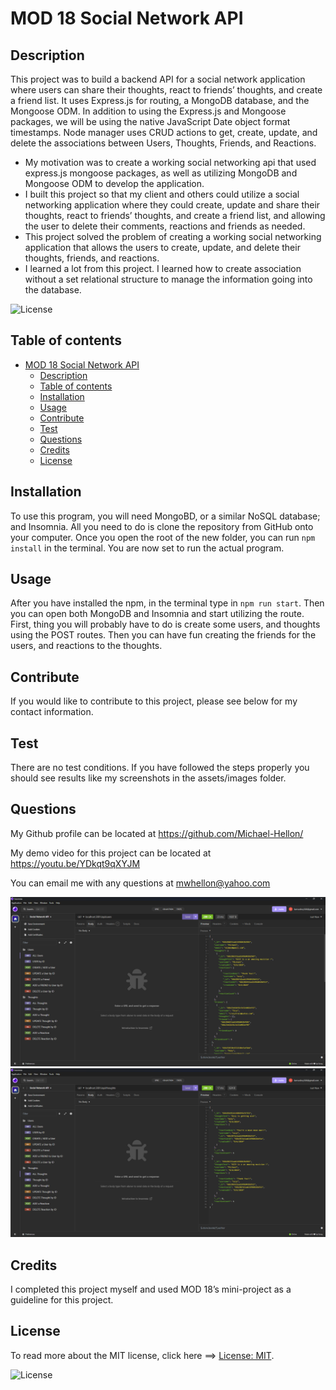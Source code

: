 
# MOD 18 Social Network API

## Description

This project was to build a backend API for a social network application where users can share their thoughts, react to friends’ thoughts, and create a friend list. It uses Express.js for routing, a MongoDB database, and the Mongoose ODM. In addition to using the Express.js and Mongoose packages, we will be using the native JavaScript Date object format timestamps. Node manager uses CRUD actions to get, create, update, and delete the associations between Users, Thoughts, Friends, and Reactions. 

- My motivation was to create a working social networking api that used express.js mongoose packages, as well as utilizing MongoDB and Mongoose ODM to develop the application.
- I built this project so that my client and others could utilize a social networking application where they could create, update and share their thoughts, react to friends’ thoughts, and create a friend list, and allowing the user to delete their comments, reactions and friends as needed.
- This project solved the problem of creating a working social networking application that allows the users to create, update, and delete their thoughts, friends, and reactions.  
- I learned a lot from this project. I learned how to create association without a set relational structure to manage the information going into the database.

![License](https://img.shields.io/badge/License-MIT-green.svg)

## Table of contents

- [MOD 18 Social Network API](#mod-18-social-network-api)
  - [Description](#description)
  - [Table of contents](#table-of-contents)
  - [Installation](#installation)
  - [Usage](#usage)
  - [Contribute](#contribute)
  - [Test](#test)
  - [Questions](#questions)
  - [Credits](#credits)
  - [License](#license)

## Installation

To use this program, you will need MongoBD, or a similar NoSQL database; and Insomnia. All you need to do is clone the repository from GitHub onto your computer. Once you open the root of the new folder, you can run `npm install` in the terminal. You are now set to run the actual program.

## Usage

After you have installed the npm, in the terminal type in `npm run start`. Then you can open both MongoDB and Insomnia and start utilizing the route. First, thing you will probably have to do is create some users, and thoughts using the POST routes.  Then you can have fun creating the friends for the users, and reactions to the thoughts. 

## Contribute

If you would like to contribute to this project, please see below for my contact information.

## Test

There are no test conditions. If you have followed the steps properly you should see results like my screenshots in the assets/images folder.

## Questions

My Github profile can be located at <https://github.com/Michael-Hellon/>

My demo video for this project can be located at <https://youtu.be/YDkqt9qXYJM>

You can email me with any questions at <mwhellon@yahoo.com>

![screenshot](assets/images/Screenshot_users.png)
![screenshot](assets/images/Screenshot_thoughts.png)


## Credits

I completed this project myself and used MOD 18’s mini-project as a guideline for this project. 

## License

To read more about the MIT license, click here ==> [License: MIT](https://opensource.org/licenses/MIT).

![License](https://img.shields.io/badge/License-MIT-green.svg)
